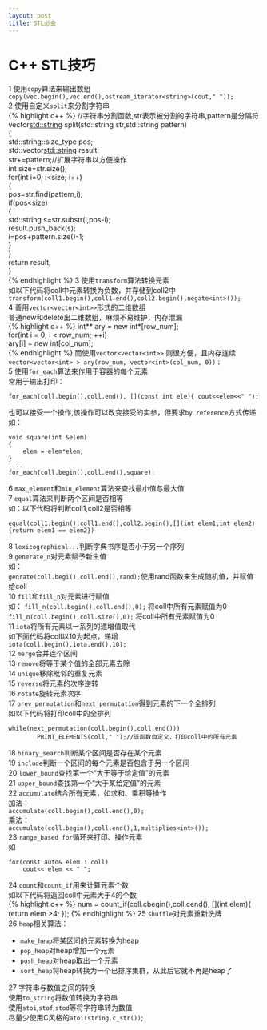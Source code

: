 ```yaml
---
layout: post
title: STL必会
---
```

C++ STL技巧
==========
1 使用`copy`算法来输出数组
`copy(vec.begin(),vec.end(),ostream_iterator<string>(cout," "));`  
2 使用自定义`split`来分割字符串  
{% highlight c++ %}
//字符串分割函数,str表示被分割的字符串,pattern是分隔符  
vector<std::string> split(std::string str,std::string pattern)  
{  
     std::string::size_type pos;  
     std::vector<std::string> result;  
     str+=pattern;//扩展字符串以方便操作  
     int size=str.size();  
     for(int i=0; i<size; i++)  
     {  
         pos=str.find(pattern,i);  
         if(pos<size)  
         {  
             std::string s=str.substr(i,pos-i);  
             result.push_back(s);  
             i=pos+pattern.size()-1;  
         }  
     }  
     return result;  
}  
{% endhighlight %}
3 使用`transform`算法转换元素  
如以下代码将coll中元素转换为负数，并存储到coll2中  
`transform(coll1.begin(),coll1.end(),coll2.begin(),negate<int>());`  
4 善用`vector<vector<int>>`形式的二维数组  
普通new和delete出二维数组，麻烦不易维护，内存泄漏  
{% highlight c++ %}
int** ary = new int*[row_num];  
for(int i = 0; i < row_num; ++i)  
	ary[i] = new int[col_num];  
{% endhighlight %}
而使用`vector<vector<int>>` 则很方便，且内存连续  
`vector<vector<int> > ary(row_num, vector<int>(col_num, 0))；`  
5 使用`for_each`算法来作用于容器的每个元素  
常用于输出打印：  

```
for_each(coll.begin(),coll.end(), [](const int ele){ cout<<elem<<" ");
```

也可以接受一个操作,该操作可以改变接受的实参，但要求`by reference`方式传递
如：  
```
void square(int &elem)
{
	elem = elem*elem;
}
....
for_each(coll.begin(),coll.end(),square);
```   
6 `max_element`和`min_element`算法来查找最小值与最大值  
7 `equal`算法来判断两个区间是否相等  
如：以下代码将判断coll1,coll2是否相等  
```
equal(coll1.begin(),coll1.end(),coll2.begin(),[](int elem1,int elem2){return elem1 == elem2})
```  
8 `lexicographical...`判断字典书序是否小于另一个序列  
9 `generate_n`对元素赋予新生值  
如：  
`genrate(coll.begi(),coll.end(),rand);`使用rand函数来生成随机值，并赋值给coll  
10 `fill`和`fill_n`对元素进行赋值  
如：
`fill_n(coll.begin(),coll.end(),0);` 将coll中所有元素赋值为0  
`fill_n(coll.begin(),coll.size(),0);` 将coll中所有元素赋值为0  
11 `iota`将所有元素以一系列的递增值取代  
如下面代码将coll以10为起点，递增  
`iota(coll.begin(),iota.end(),10);`  
12 `merge`合并连个区间  
13 `remove`将等于某个值的全部元素去除  
14 `unique`移除毗邻的重复元素  
15 `reverse`将元素的次序逆转  
16 `rotate`旋转元素次序  
17 `prev_permutation`和`next_permutation`得到元素的下一个全排列  
如以下代码将打印coll中的全排列  
```  
while(next_permutation(coll.begin(),coll.end()))  
        PRINT_ELEMENTS(coll," ");//该函数自定义，打印coll中的所有元素  
```  
18 `binary_search`判断某个区间是否存在某个元素  
19 `include`判断一个区间的每个元素是否包含于另一个区间  
20 `lower_bound`查找第一个“大于等于给定值”的元素  
21 `upper_bound`查找第一个“大于某给定值”的元素  
22 `accumulate`结合所有元素，如求和、乘积等操作   
加法：  
`accumulate(coll.begin(),coll.end(),0);`  
乘法：  
`accumulate(coll.begin(),coll.end(),1,multiplies<int>());`  
23 `range_based for`循环来打印、操作元素  
如  
```
for(const auto& elem : coll)
	cout<< elem << " ";
```
24 `count`和`count_if`用来计算元素个数  
如以下代码将返回coll中元素大于4的个数  
{% highlight c++ %}
num = count_if(coll.cbegin(),coll.cend(),
				[](int elem){
				return elem >4;	
				});
{% endhighlight %}
25 `shuffle`对元素重新洗牌  
26 `heap`相关算法：  
* `make_heap`将某区间的元素转换为heap  
* `pop_heap`对heap增加一个元素  
* `push_heap`对heap取出一个元素  
* `sort_heap`将heap转换为一个已排序集群，从此后它就不再是heap了  

27 字符串与数值之间的转换  
使用`to_string`将数值转换为字符串  
使用`stoi`,`stof`,`stod`等将字符串转为数值  
尽量少使用C风格的`atoi(string.c_str())`;